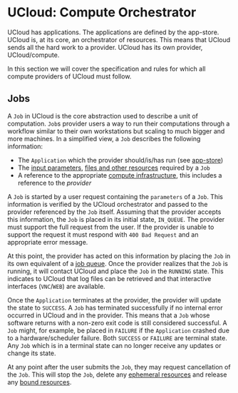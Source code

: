 # UCloud: Compute Orchestrator

UCloud has applications. The applications are defined by the app-store. UCloud is, at its core, an orchestrator of
resources. This means that UCloud sends all the hard work to a provider. UCloud has its own provider, UCloud/compute.

In this section we will cover the specification and rules for which all compute providers of UCloud must follow.

## Jobs

<!-- typeref:dk.sdu.cloud.app.orchestrator.api.Job -->
A `Job` in UCloud is the core abstraction used to describe a unit of computation. `Job`s provider users a way to run
their computations through a workflow similar to their own workstations but scaling to much bigger and more machines. In
a simplified view, a `Job` describes the following information:

- The `Application` which the provider should/is/has run (see [app-store](/backend/app-store-service/README.md))
- The [input parameters](/backend/app-orchestrator-service/parameters.md), 
  [files and other resources](/backend/app-orchestrator-service/resources.md) required by a `Job`
- A reference to the appropriate [compute infrastructure](/backend/app-orchestrator-service/products.md), this includes
  a reference to the _provider_

A `Job` is started by a user request containing the `parameters` of a `Job`. This information is verified by the UCloud
orchestrator and passed to the provider referenced by the `Job` itself. Assuming that the provider accepts this
information, the `Job` is placed in its initial state, `IN_QUEUE`. The provider must support the full request from the
user. If the provider is unable to support the request it must respond with `400 Bad Request` and an appropriate error
message.

At this point, the provider has acted on this information by placing the `Job` in its own equivalent of
a [job queue](/backend/app-orchestrator-service/wiki/queue.md). Once the provider realizes that the `Job` is running, it
will contact UCloud and place the `Job` in the `RUNNING` state. This indicates to UCloud that log files can be retrieved
and that interactive interfaces (`VNC`/`WEB`) are available.

Once the `Application` terminates at the provider, the provider will update the state to `SUCCESS`. A `Job` has
terminated successfully if no internal error occurred in UCloud and in the provider. This means that a `Job` whose
software returns with a non-zero exit code is still considered successful. A `Job` might, for example, be placed
in `FAILURE` if the `Application` crashed due to a hardware/scheduler failure. Both `SUCCESS` or `FAILURE` are terminal
state. Any `Job` which is in a terminal state can no longer receive any updates or change its state.

At any point after the user submits the `Job`, they may request cancellation of the `Job`. This will stop the `Job`,
delete any [ephemeral resources](/backend/app-orchestrator-service/wiki/resources.md) and release
any [bound resources](/backend/app-orchestrator-service/wiki/resources.md).
<!-- /typeref:dk.sdu.cloud.app.orchestrator.api.Job -->

